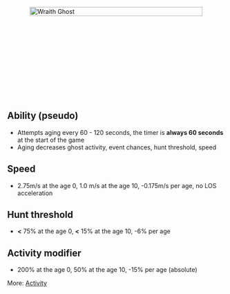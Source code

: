 <div class="wraith-container">
  <img src="/images/Thaye_Discovered.webp" alt="Wraith Ghost" class="wraith-image" />
</div>

<style>
.wraith-container {
  display: flex;
  justify-content: center;
  align-items: center;
  min-height: 400px;
  position: relative;
  overflow: hidden;
}

.wraith-container::before {
  content: '';
  position: absolute;
  top: 0;
  left: 0;
  right: 0;
  bottom: 0;
  background: radial-gradient(circle at center, rgba(0,0,0,0) 30%, var(--vp-c-bg) 100%);
  pointer-events: none;
  z-index: 2;
}

.wraith-image {
  max-width: 400px;
  width: 100%;
  height: auto;
  filter: brightness(0.9) contrast(1.1);
  transition: all 0.3s ease;
}

.wraith-image:hover {
  filter: brightness(1) contrast(1.2);
  transform: scale(1.02);
}
</style>

## Ability (pseudo)
- Attempts aging every 60 - 120 seconds, the timer is **always 60 seconds** at the start of the game
- Aging decreases ghost activity, event chances, hunt threshold, speed

## Speed
- 2.75m/s at the age 0, 1.0 m/s at the age 10, -0.175m/s per age, no LOS acceleration

## Hunt threshold
- **<** 75% at the age 0, **<** 15% at the age 10, -6% per age

## Activity modifier
- 200% at the age 0, 50% at the age 10, -15% per age (absolute)


More: [Activity](/mechanics/Activity.md)